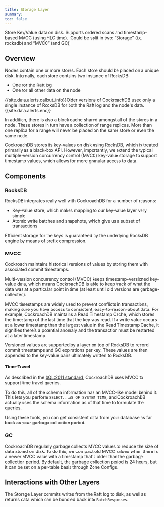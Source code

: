```yaml
---
title: Storage Layer
summary: 
toc: false
---
```


Store Key/Value data on disk. Supports ordered scans and timestamp-based MVCC (using HLC time). [Could be split in two: “Storage” (i.e. rocksdb) and “MVCC” (and GC)]

<div id="toc"></div>

## Overview

Nodes contain one or more stores. Each store should be placed on a unique disk. Internally, each store contains two instance of RocksDB:

- One for the Raft log
- One for all other data on the node

{{site.data.alerts.callout_info}}Older versions of CockroachDB used only a single instance of RocksDB for both the Raft log and the node's data.{{site.data.alerts.end}}

In addition, there is also a block cache shared amongst all of the stores in a node. These stores in turn have a collection of range replicas. More than one replica for a range will never be placed on the same store or even the same node.

CockroachDB stores its key-values on disk using RocksDB, which is treated primarily as a black-box API. However, importantly, we extend the typical multiple-version concurrency control (MVCC) key-value storage to support timestamp values, which allows for more granular access to data.

## Components

### RocksDB

RocksDB integrates really well with CockroachDB for a number of reasons:

- Key-value store, which makes mapping to our key-value layer very simple
- Atomic write batches and snapshots, which give us a subset of transactions

Efficient storage for the keys is guaranteed by the underlying RocksDB engine by means of prefix compression.

### MVCC

Cockroach maintains historical versions of values by storing them with associated commit timestamps.

Multi-version concurrency control (MVCC) keeps timestamp-versioned key-value data, which means CockroachDB is able to keep track of what the data was at a particular point in time (at least until old versions are garbage-collected).

MVCC timestamps are widely used to prevent conflicts in transactions, making sure you have access to consistent, easy-to-reason-about data. For example, CockroachDB maintains a Read Timestamp Cache, which stores the timestamp of the last time that the key was read. If a write value occurs at a lower timestamp than the largest value in the Read Timestamp Cache, it signifies there’s a potential anomaly and the transaction must be restarted at a later timestamp.

Versioned values are supported by a layer on top of RocksDB to record commit timestamps and GC expirations per key. These values are then appended to the key-value pairs ultimately written to RocksDB.

#### Time-Travel

As described in the [SQL:2011 standard](https://en.wikipedia.org/wiki/SQL:2011#Temporal_support), CockroachDB uses MVCC to support time travel queries.

To do this, all of the schema information has an MVCC-like model behind it. This lets you perform `SELECT...AS OF SYSTEM TIME`, and CockroachDB actually uses the schema information as of that time to formulate the queries.

Using these tools, you can get consistent data from your database as far back as your garbage collection period.

### GC

CockroachDB regularly garbage collects MVCC values to reduce the size of data stored on disk. To do this, we compact old MVCC values when there is a newer MVCC value with a timestamp that's older than the garbage collection period. By default, the garbage collection period is 24 hours, but it can be set on a per-table basis through Zone Configs.

## Interactions with Other Layers

The Storage Layer commits writes from the Raft log to disk, as well as returns data which can be bundled back into `BatchResponses`.
